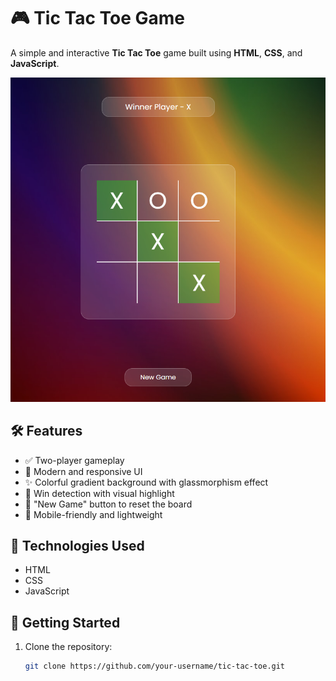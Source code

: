 # 🎮 Tic Tac Toe Game

A simple and interactive **Tic Tac Toe** game built using **HTML**, **CSS**, and **JavaScript**.

![Tic Tac Toe Screenshot](./tick-tack-toe.png)

## 🛠 Features

- ✅ Two-player gameplay
- 🎨 Modern and responsive UI
- ✨ Colorful gradient background with glassmorphism effect
- 🧠 Win detection with visual highlight
- 🔁 "New Game" button to reset the board
- 📱 Mobile-friendly and lightweight

## 📂 Technologies Used

- HTML
- CSS
- JavaScript

## 🚀 Getting Started

1. Clone the repository:

   ```bash
   git clone https://github.com/your-username/tic-tac-toe.git
